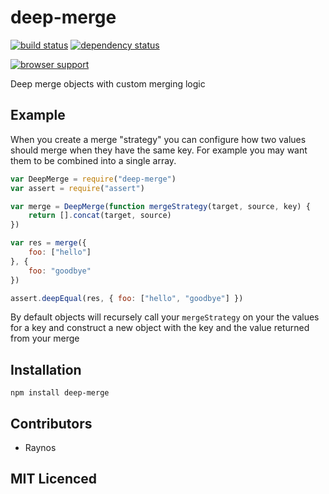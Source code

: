 # deep-merge

[![build status][1]][2] [![dependency status][3]][4]

[![browser support][5]][6]

Deep merge objects with custom merging logic

## Example

When you create a merge "strategy" you can configure how two
values should merge when they have the same key. For example
you may want them to be combined into a single array.

```js
var DeepMerge = require("deep-merge")
var assert = require("assert")

var merge = DeepMerge(function mergeStrategy(target, source, key) {
    return [].concat(target, source)
})

var res = merge({
    foo: ["hello"]
}, {
    foo: "goodbye"
})

assert.deepEqual(res, { foo: ["hello", "goodbye"] })
```

By default objects will recursely call your `mergeStrategy` on
your the values for a key and construct a new object with the
key and the value returned from your merge

## Installation

`npm install deep-merge`

## Contributors

 - Raynos

## MIT Licenced

  [1]: https://secure.travis-ci.org/Colingo/deep-merge.png
  [2]: http://travis-ci.org/Colingo/deep-merge
  [3]: http://david-dm.org/Colingo/deep-merge/status.png
  [4]: http://david-dm.org/Colingo/deep-merge
  [5]: http://ci.testling.com/Colingo/deep-merge.png
  [6]: http://ci.testling.com/Colingo/deep-merge
